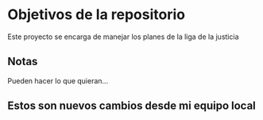 # Objetivos de la repositorio

Este proyecto se encarga de manejar los planes de la liga de la justicia


## Notas
Pueden hacer lo que quieran...

## Estos son nuevos cambios desde mi equipo local
